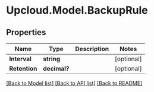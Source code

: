 # Upcloud.Model.BackupRule
## Properties

Name | Type | Description | Notes
------------ | ------------- | ------------- | -------------
**Interval** | **string** |  | [optional] 
**Retention** | **decimal?** |  | [optional] 

[[Back to Model list]](../README.md#documentation-for-models) [[Back to API list]](../README.md#documentation-for-api-endpoints) [[Back to README]](../README.md)


